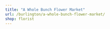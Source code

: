 ```yaml
---
title: "A Whole Bunch Flower Market"
url: /burlington/a-whole-bunch-flower-market/
shop: florist
---
```

